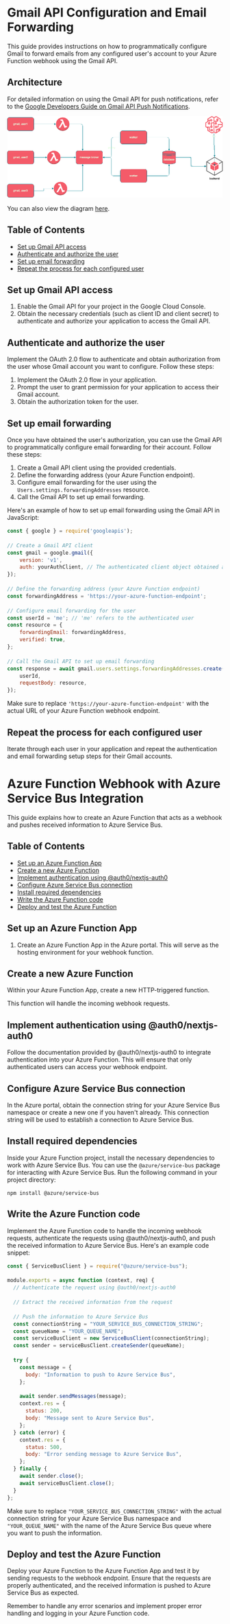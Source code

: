 # Gmail API Configuration and Email Forwarding

This guide provides instructions on how to programmatically configure Gmail to forward emails from any configured user's account to your Azure Function webhook using the Gmail API.


## Architecture

For detailed information on using the Gmail API for push notifications, refer to the [Google Developers Guide on Gmail API Push Notifications](https://developers.google.com/gmail/api/guides/push).

![High-Level Diagram](images/roadmap2.png)

You can also view the diagram [here](https://drive.google.com/file/d/1-jDTKYC6oVpPHFcNh2D03WvInxlSkQJL/view).

## Table of Contents

- [Set up Gmail API access](#set-up-gmail-api-access)
- [Authenticate and authorize the user](#authenticate-and-authorize-the-user)
- [Set up email forwarding](#set-up-email-forwarding)
- [Repeat the process for each configured user](#repeat-the-process-for-each-configured-user)

## Set up Gmail API access

1. Enable the Gmail API for your project in the Google Cloud Console.
2. Obtain the necessary credentials (such as client ID and client secret) to authenticate and authorize your application to access the Gmail API.

## Authenticate and authorize the user

Implement the OAuth 2.0 flow to authenticate and obtain authorization from the user whose Gmail account you want to configure. Follow these steps:

1. Implement the OAuth 2.0 flow in your application.
2. Prompt the user to grant permission for your application to access their Gmail account.
3. Obtain the authorization token for the user.

## Set up email forwarding

Once you have obtained the user's authorization, you can use the Gmail API to programmatically configure email forwarding for their account. Follow these steps:

1. Create a Gmail API client using the provided credentials.
2. Define the forwarding address (your Azure Function endpoint).
3. Configure email forwarding for the user using the `Users.settings.forwardingAddresses` resource.
4. Call the Gmail API to set up email forwarding.

Here's an example of how to set up email forwarding using the Gmail API in JavaScript:

```javascript
const { google } = require('googleapis');

// Create a Gmail API client
const gmail = google.gmail({
	version: 'v1',
	auth: yourAuthClient, // The authenticated client object obtained after user authorization
});

// Define the forwarding address (your Azure Function endpoint)
const forwardingAddress = 'https://your-azure-function-endpoint';

// Configure email forwarding for the user
const userId = 'me'; // 'me' refers to the authenticated user
const resource = {
	forwardingEmail: forwardingAddress,
	verified: true,
};

// Call the Gmail API to set up email forwarding
const response = await gmail.users.settings.forwardingAddresses.create({
	userId,
	requestBody: resource,
});
```

Make sure to replace `'https://your-azure-function-endpoint'` with the actual URL of your Azure Function webhook endpoint.

## Repeat the process for each configured user

Iterate through each user in your application and repeat the authentication and email forwarding setup steps for their Gmail accounts.

# Azure Function Webhook with Azure Service Bus Integration

This guide explains how to create an Azure Function that acts as a webhook and pushes received information to Azure Service Bus.

## Table of Contents

- [Set up an Azure Function App](#set-up-an-azure-function-app)
- [Create a new Azure Function](#create-a-new-azure-function)
- [Implement authentication using @auth0/nextjs-auth0](#implement-authentication-using-auth0nextjs-auth0)
- [Configure Azure Service Bus connection](#configure-azure-service-bus-connection)
- [Install required dependencies](#install-required-dependencies)
- [Write the Azure Function code](#write-the-azure-function-code)
- [Deploy and test the Azure Function](#deploy-and-test-the-azure-function)

## Set up an Azure Function App

1. Create an Azure Function App in the Azure portal. This will serve as the hosting environment for your webhook function.

## Create a new Azure Function

Within your Azure Function App, create a new HTTP-triggered function.

 This function will handle the incoming webhook requests.

## Implement authentication using @auth0/nextjs-auth0

Follow the documentation provided by @auth0/nextjs-auth0 to integrate authentication into your Azure Function. This will ensure that only authenticated users can access your webhook endpoint.

## Configure Azure Service Bus connection

In the Azure portal, obtain the connection string for your Azure Service Bus namespace or create a new one if you haven't already. This connection string will be used to establish a connection to Azure Service Bus.

## Install required dependencies

Inside your Azure Function project, install the necessary dependencies to work with Azure Service Bus. You can use the `@azure/service-bus` package for interacting with Azure Service Bus. Run the following command in your project directory:

```
npm install @azure/service-bus
```

## Write the Azure Function code

Implement the Azure Function code to handle the incoming webhook requests, authenticate the requests using @auth0/nextjs-auth0, and push the received information to Azure Service Bus. Here's an example code snippet:

```javascript
const { ServiceBusClient } = require("@azure/service-bus");

module.exports = async function (context, req) {
  // Authenticate the request using @auth0/nextjs-auth0

  // Extract the received information from the request

  // Push the information to Azure Service Bus
  const connectionString = "YOUR_SERVICE_BUS_CONNECTION_STRING";
  const queueName = "YOUR_QUEUE_NAME";
  const serviceBusClient = new ServiceBusClient(connectionString);
  const sender = serviceBusClient.createSender(queueName);

  try {
    const message = {
      body: "Information to push to Azure Service Bus",
    };

    await sender.sendMessages(message);
    context.res = {
      status: 200,
      body: "Message sent to Azure Service Bus",
    };
  } catch (error) {
    context.res = {
      status: 500,
      body: "Error sending message to Azure Service Bus",
    };
  } finally {
    await sender.close();
    await serviceBusClient.close();
  }
};
```

Make sure to replace `"YOUR_SERVICE_BUS_CONNECTION_STRING"` with the actual connection string for your Azure Service Bus namespace and `"YOUR_QUEUE_NAME"` with the name of the Azure Service Bus queue where you want to push the information.

## Deploy and test the Azure Function

Deploy your Azure Function to the Azure Function App and test it by sending requests to the webhook endpoint. Ensure that the requests are properly authenticated, and the received information is pushed to Azure Service Bus as expected.

Remember to handle any error scenarios and implement proper error handling and logging in your Azure Function code.
